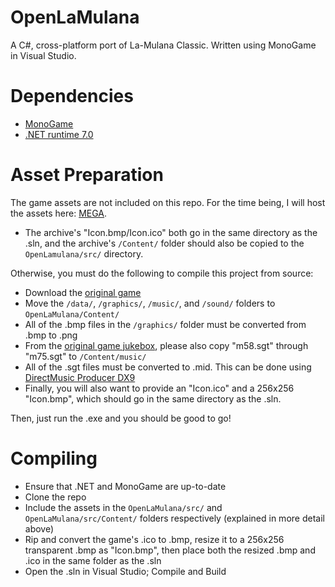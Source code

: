 # OpenLaMulana
A C#, cross-platform port of La-Mulana Classic. Written using MonoGame in Visual Studio.

# Dependencies
- [MonoGame](https://www.monogame.net/)
- [.NET runtime 7.0](https://dotnet.microsoft.com/download/dotnet/7.0)

# Asset Preparation
The game assets are not included on this repo. For the time being, I will host the assets here: [MEGA](https://mega.nz/file/mL4Q3QAI#nxgzOz6jjN_GyfgQk7YaHZxReqnyNl4ObmhIxl56yoE).
- The archive's "Icon.bmp/Icon.ico" both go in the same directory as the .sln, and the archive's ``/Content/`` folder should also be copied to the ``OpenLamulana/src/`` directory.

Otherwise, you must do the following to compile this project from source:

- Download the [original game](https://archive.org/details/La-Mulana)
- Move the ``/data/``, ``/graphics/``, ``/music/``, and ``/sound/`` folders to ``OpenLaMulana/Content/``
- All of the .bmp files in the ``/graphics/`` folder must be converted from .bmp to .png
- From the [original game jukebox](https://archive.org/details/la-mulana-jukebox), please also copy "m58.sgt" through "m75.sgt" to ``/Content/music/``
- All of the .sgt files must be converted to .mid. This can be done using [DirectMusic Producer DX9](https://archive.org/details/direct-music-producer-9)
- Finally, you will also want to provide an "Icon.ico" and a 256x256 "Icon.bmp", which should go in the same directory as the .sln.

Then, just run the .exe and you should be good to go!

# Compiling
- Ensure that .NET and MonoGame are up-to-date
- Clone the repo
- Include the assets in the ``OpenLaMulana/src/`` and ``OpenLaMulana/src/Content/`` folders respectively (explained in more detail above)
- Rip and convert the game's .ico to .bmp, resize it to a 256x256 transparent .bmp as "Icon.bmp", then place both the resized .bmp and .ico in the same folder as the .sln
- Open the .sln in Visual Studio; Compile and Build
